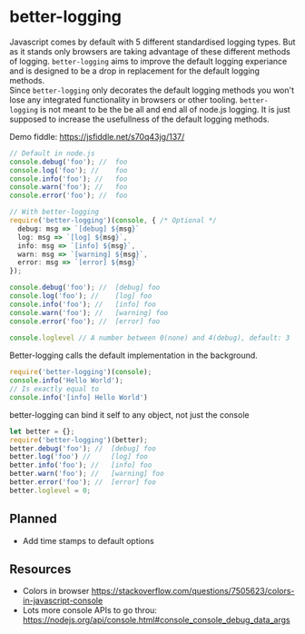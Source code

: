 
# better-logging
Javascript comes by default with 5 different standardised logging types. But as it stands only browsers are taking advantage of these different methods of logging. `better-logging` aims to improve the default logging experiance and is designed to be a drop in replacement for the default logging methods. <br>
Since `better-logging` only decorates the default logging methods you won't lose any integrated functionality in browsers or other tooling. `better-logging` is not meant to be the be all and end all of node.js logging. It is just supposed to increase the usefullness of the default logging methods.


Demo fiddle: https://jsfiddle.net/s70q43jg/137/

```ts
// Default in node.js
console.debug('foo'); //  foo
console.log('foo'); //    foo
console.info('foo'); //   foo
console.warn('foo'); //   foo
console.error('foo'); //  foo

// With better-logging
require('better-logging')(console, { /* Optional */
  debug: msg => `[debug] ${msg}`
  log: msg => `[log] ${msg}`,
  info: msg => `[info] ${msg}`,
  warn: msg => `[warning] ${msg}`,
  error: msg => `[error] ${msg}`
});

console.debug('foo'); //  [debug] foo
console.log('foo'); //    [log] foo
console.info('foo'); //   [info] foo
console.warn('foo'); //   [warning] foo
console.error('foo'); //  [error] foo
 
console.loglevel // A number between 0(none) and 4(debug), default: 3
```


Better-logging calls the default implementation in the background.

```ts
require('better-logging')(console);
console.info('Hello World');
// Is exactly equal to
console.info('[info] Hello World')
```


better-logging can bind it self to any object, not just the console

```ts
let better = {};
require('better-logging')(better);
better.debug('foo'); //  [debug] foo
better.log('foo') //     [log] foo
better.info('foo'); //   [info] foo
better.warn('foo'); //   [warning] foo
better.error('foo'); //  [error] foo
better.loglevel = 0;
```


## Planned
* Add time stamps to default options

## Resources
* Colors in browser https://stackoverflow.com/questions/7505623/colors-in-javascript-console
* Lots more console APIs to go throu: https://nodejs.org/api/console.html#console_console_debug_data_args

